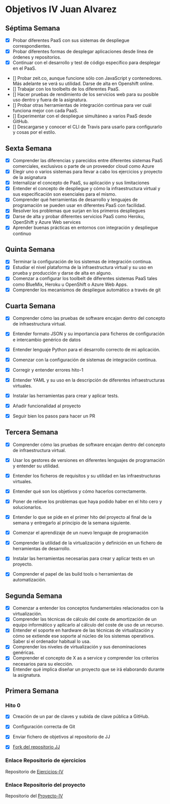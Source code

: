 # Objetivos IV Juan Alvarez

## Séptima Semana

- [X] Probar diferentes PaaS con sus sistemas de despliegue correspondientes.
- [X] Probar diferentes formas de desplegar aplicaciones desde línea de órdenes y repositorios.
- [X] Continuar con el desarrollo y test de código específico para desplegar en el PaaS.
- []  Probar zeit.co, aunque funcione sólo con JavaScript y contenedores. Más adelante se verá su utilidad. Darse de alta en Openshift online.
- []  Trabajar con los toolbelts de los diferentes PaaS.
- [] Hacer pruebas de rendimiento de los servicios web para su posible uso dentro y fuera de la asignatura.
- [] Probar otras herramientas de integración continua para ver cuál funciona mejor con cada PaaS.
- [] Experimentar con el despliegue simultáneo a varios PaaS desde GitHub.
- [] Descargarse y conocer el CLI de Travis para usarlo para configurarlo y cosas por el estilo.

## Sexta Semana

- [X] Comprender las diferencias y parecidos entre diferentes sistemas PaaS comerciales, exclusivos o parte de un proveedor cloud como Azure
- [X] Elegir uno o varios sistemas para llevar a cabo los ejercicios y proyecto de la asignatura
- [X] Internalizar el concepto de PaaS, su aplicación y sus limitaciones
- [X]  Entender el concepto de despliegue y cómo la infraestructura virtual y sus especificación son esenciales para el mismo.
- [X] Comprender qué herramientas de desarrollo y lenguajes de programación se pueden usar en diferentes PaaS con facilidad.
- [X] Resolver los problemas que surjan en los primeros despliegues
- [X] Darse de alta y probar diferentes servicios PaaS como Heroku, OpenShift y Azure Web services
- [X] Aprender buenas prácticas en entornos con integración y despliegue continuo

## Quinta Semana

- [X] Terminar la configuración de los sistemas de integración continua.
- [X] Estudiar el nivel plataforma de la infraestructura virtual y su uso en prueba y producción y darse de alta en alguno.
- [X] Comenzar a configurar los toolbelt de diferentes sistemas PaaS tales como BlueMix, Heroku u OpenShift o Azure Web Apps.
- [X] Comprender los mecanismos de despliegue automático a través de git

## Cuarta Semana

- [X] Comprender cómo las pruebas de software encajan dentro del concepto de infraestructura virtual.
- [X] Entender formato JSON y su importancia para ficheros de configuración e intercambio genérico de datos
- [X] Entender lenguaje Python para el desarrollo correcto de mi aplicación.
- [X] Comenzar con la configuración de sistemas de integración continua.
- [X] Corregir y entender errores hito-1
- [X] Entender YAML y su uso en la descripción de diferentes infraestructuras virtuales.
- [X] Instalar las herramientas para crear y aplicar tests.
- [X] Añadir funcionalidad al proyecto
- [X] Seguir bien los pasos para hacer un PR 


## Tercera Semana

- [X] Comprender cómo las pruebas de software encajan dentro del concepto de infraestructura virtual.
- [X] Usar los gestores de versiones en diferentes lenguajes de programación y entender su utilidad.
- [X] Entender los ficheros de requisitos y su utilidad en las infraestructuras virtuales.
- [X] Entender qué son los objetivos y cómo hacerlos correctamente.
- [X] Poner de relieve los problemas que haya podido haber en el hito cero y solucionarlos.
- [X] Entender lo que se pide en el primer hito del proyecto al final de la semana y entregarlo al principio de la semana siguiente.
- [X] Comenzar el aprendizaje de un nuevo lenguaje de programación
- [X] Comprender la utilidad de la virtualización y definición en un fichero de herramientas de desarrollo.
- [X] Instalar las herramientas necesarias para crear y aplicar tests en un proyecto.
- [X] Comprender el papel de las build tools o herramientas de automatización.


## Segunda Semana

- [X] Comenzar a entender los conceptos fundamentales relacionados con la virtualización.
- [X] Comprender las técnicas de cálculo del coste de amortización de un equipo informático y aplicarlo al cálculo del coste de uso de un recurso.
- [X] Entender el soporte en hardware de las técnicas de virtualización y cómo se extiende ese soporte al núcleo de los sistemas operativos. Saber si el ordenador habitual lo usa.
- [X] Comprender los niveles de virtualización y sus denominaciones genéricas.
- [X] Comprender el concepto de X as a service y comprender los criterios necesarios para su elección.
- [X] Entender qué implica diseñar un proyecto que se irá elaborando durante la asignatura.

## Primera Semana
### Hito 0
- [X] Creación de un par de claves y subida de clave pública a GitHub.
- [X] Configuración correcta de Git
- [X] Enviar fichero de objetivos al repositorio de JJ 
- [X] [Fork del repositorio JJ](https://github.com/vaderrama/IV-18-19)


### Enlace Repositorio de ejercicios
 Repositorio de  [Ejercicios-IV](https://github.com/vaderrama/Ejercicios-IV)
 
### Enlace Repositorio del proyecto
 Repositorio del [Proyecto-IV](https://github.com/vaderrama/Proyecto-IV)
 
 


